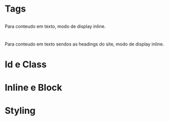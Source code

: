 # Tags

## <p></p>

Para conteudo em texto, modo de display inline.

## <h1></h1>

Para conteudo em texto sendos as headings do site, modo de display inline.

# Id e Class

# Inline e Block

# Styling
